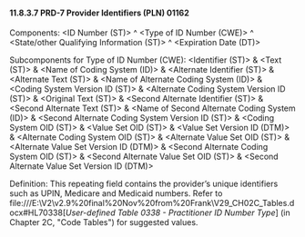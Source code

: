 #### 11.8.3.7 PRD-7 Provider Identifiers (PLN) 01162

Components: &lt;ID Number (ST)> ^ &lt;Type of ID Number (CWE)> ^ &lt;State/other Qualifying Information (ST)> ^ &lt;Expiration Date (DT)>

Subcomponents for Type of ID Number (CWE): &lt;Identifier (ST)> & &lt;Text (ST)> & &lt;Name of Coding System (ID)> & &lt;Alternate Identifier (ST)> & &lt;Alternate Text (ST)> & &lt;Name of Alternate Coding System (ID)> & &lt;Coding System Version ID (ST)> & &lt;Alternate Coding System Version ID (ST)> & &lt;Original Text (ST)> & &lt;Second Alternate Identifier (ST)> & &lt;Second Alternate Text (ST)> & &lt;Name of Second Alternate Coding System (ID)> & &lt;Second Alternate Coding System Version ID (ST)> & &lt;Coding System OID (ST)> & &lt;Value Set OID (ST)> & &lt;Value Set Version ID (DTM)> & &lt;Alternate Coding System OID (ST)> & &lt;Alternate Value Set OID (ST)> & &lt;Alternate Value Set Version ID (DTM)> & &lt;Second Alternate Coding System OID (ST)> & &lt;Second Alternate Value Set OID (ST)> & &lt;Second Alternate Value Set Version ID (DTM)>

Definition: This repeating field contains the provider’s unique identifiers such as UPIN, Medicare and Medicaid numbers. Refer to file:///E:\V2\v2.9%20final%20Nov%20from%20Frank\V29_CH02C_Tables.docx#HL70338[_User-defined Table 0338 - Practitioner ID Number Type_] (in Chapter 2C, "Code Tables") for suggested values.
